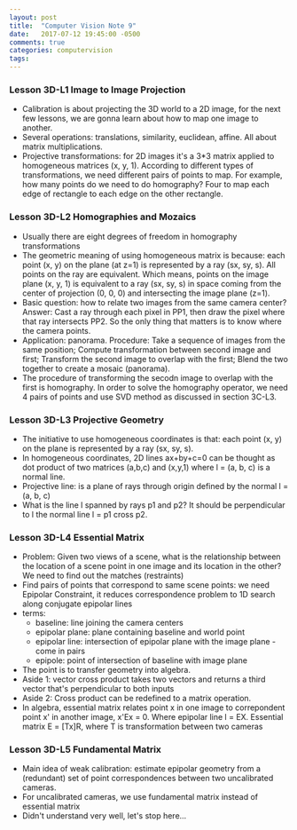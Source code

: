 ```yaml
---
layout: post
title:  "Computer Vision Note 9"
date:   2017-07-12 19:45:00 -0500
comments: true
categories: computervision
tags: 
---
```


### Lesson 3D-L1 Image to Image Projection
- Calibration is about projecting the 3D world to a 2D image, for the next few lessons, we are gonna learn about how to map one image to another.
- Several operations: translations, similarity, euclidean, affine. All about matrix multiplications.
- Projective transformations: for 2D images it's a 3*3 matrix applied to homogeneous matrices (x, y, 1). According to different types of transformations, we need different pairs of points to map. For example, how many points do we need to do homography? Four to map each edge of rectangle to each edge on the other rectangle.

### Lesson 3D-L2 Homographies and Mozaics
- Usually there are eight degrees of freedom in homography transformations
- The geometric meaning of using homogeneous matrix is because: each point (x, y) on the plane (at z=1) is represented by a  ray (sx, sy, s). All points on the ray are equivalent. Which means, points on the image plane (x, y, 1) is equivalent to a ray (sx, sy, s) in space coming from the center of projection (0, 0, 0) and intersecting the image plane (z=1).
- Basic question: how to relate two images from the same camera center? Answer: Cast a ray through each pixel in PP1, then draw the pixel where that ray intersects PP2. So the only thing that matters is to know where the camera points.
- Application: panorama. Procedure: Take a sequence of images from the same position; Compute transformation between second image and first; Transform the second image to overlap with the first; Blend the two together to create a mosaic (panorama).
- The procedure of transforming the secodn image to overlap with the first is homography. In order to solve the homography operator, we need 4 pairs of points and use SVD method as discussed in section 3C-L3.

### Lesson 3D-L3 Projective Geometry
- The initiative to use homogeneous coordinates is that: each point (x, y) on the plane is represented by a ray (sx, sy, s).
- In homogeneous coordinates, 2D lines ax+by+c=0 can be thought as dot product of two matrices (a,b,c) and (x,y,1) where l = (a, b, c) is a normal line.
- Projective line: is a plane of rays through origin defined by the normal l = (a, b, c)
- What is the line l spanned by rays p1 and p2? It should be perpendicular to l the normal line l = p1 cross p2.

### Lesson 3D-L4 Essential Matrix
- Problem: Given two views of a scene, what is the relationship between the location of a scene point in one image and its location in the other? We need to find out the matches (restraints)
- Find pairs of points that correspond to same scene points: we need Epipolar Constraint, it reduces correspondence problem to 1D search along conjugate epipolar lines
- terms:
	- baseline: line joining the camera centers
	- epipolar plane: plane containing baseline and world point
	- epipolar line: intersection of epipolar plane with the image plane - come in pairs
	- epipole: point of intersection of baseline with image plane
- The point is to transfer geometry into algebra.
- Aside 1: vector cross product takes two vectors and returns a third vector that's perpendicular to both inputs
- Aside 2: Cross product can be redefined to a matrix operation.
- In algebra, essential matrix relates point x in one image to correpondent point x' in another image, x'Ex = 0. Where epipolar line l = EX. Essential matrix E = [Tx]R, where T is transformation between two cameras

### Lesson 3D-L5 Fundamental Matrix
- Main idea of weak calibration: estimate epipolar geometry from a (redundant) set of point correspondences between two uncalibrated cameras.
- For uncalibrated cameras, we use fundamental matrix instead of essential matrix
- Didn't understand very well, let's stop here...